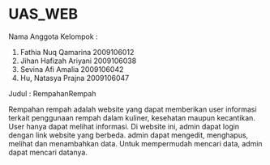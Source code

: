 # UAS_WEB
Nama Anggota Kelompok : 
1. Fathia Nuq Qamarina 2009106012
2. Jihan Hafizah Ariyani 2009106038
3. Sevina Afi Amalia 2009106042
4. Hu, Natasya Prajna 2009106047

Judul : RempahanRempah

  Rempahan rempah adalah website yang dapat memberikan user informasi terkait penggunaan rempah dalam kuliner, kesehatan maupun kecantikan. User hanya dapat melihat informasi.
  Di website ini, admin dapat login dengan link website yang berbeda. admin dapat mengedit, menghapus, melihat dan menambahkan data. Untuk mempermudah mencari data, admin dapat mencari datanya.
  
